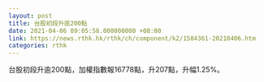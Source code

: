 ```yaml
---
layout: post
title: 台股初段升逾200點
date: 2021-04-06 09:05:58.000000000 +08:00
link: https://news.rthk.hk/rthk/ch/component/k2/1584361-20210406.htm
categories: rthk
---
```


台股初段升逾200點，加權指數報16778點，升207點，升幅1.25%。
